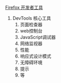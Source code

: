 [Firefox 开发者工具](https://developer.mozilla.org/zh-CN/docs/Tools)
1. DevTools 核心工具
   1. 页面检查器
   2. web控制台
   3. JavaScript调试器
   4. 网络监视器
   5. 性能
   6. 响应式设计模式
   7. 无障碍环境
   8. 提示
   9. 等